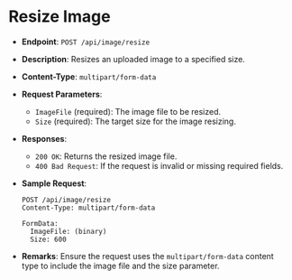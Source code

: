 # Resize Image

- **Endpoint**: `POST /api/image/resize`
- **Description**: Resizes an uploaded image to a specified size.
- **Content-Type**: `multipart/form-data`
- **Request Parameters**:
  - `ImageFile` (required): The image file to be resized.
  - `Size` (required): The target size for the image resizing.
- **Responses**:
  - `200 OK`: Returns the resized image file.
  - `400 Bad Request`: If the request is invalid or missing required fields.
- **Sample Request**:

  ```plaintext
  POST /api/image/resize
  Content-Type: multipart/form-data

  FormData:
    ImageFile: (binary)
    Size: 600
  ```

- **Remarks**: Ensure the request uses the `multipart/form-data` content type to include the image file and the size
  parameter.
